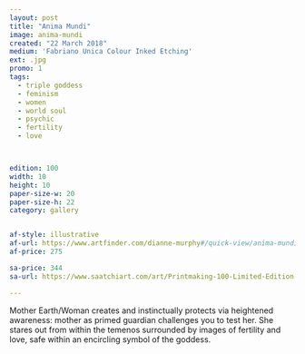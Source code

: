 ```yaml
---
layout: post
title: "Anima Mundi"
image: anima-mundi
created: "22 March 2018"
medium: 'Fabriano Unica Colour Inked Etching'
ext: .jpg
promo: 1
tags:
  - triple goddess
  - feminism
  - women
  - world soul
  - psychic
  - fertility
  - love



edition: 100
width: 10
height: 10
paper-size-w: 20
paper-size-h: 22
category: gallery


af-style: illustrative
af-url: https://www.artfinder.com/dianne-murphy#/quick-view/anima-mundi-bf03
af-price: 275

sa-price: 344
sa-url: https://www.saatchiart.com/art/Printmaking-100-Limited-Edition-1-of-100/19454/4155518/view

---
```


Mother Earth/Woman creates and instinctually protects via heightened awareness: mother as primed guardian challenges you to test her. She stares out from within the temenos surrounded by images of fertility and love, safe within an encircling symbol of the goddess.